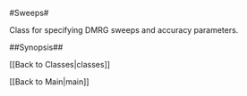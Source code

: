 #Sweeps#

Class for specifying DMRG sweeps and accuracy parameters.

##Synopsis##


[[Back to Classes|classes]]

[[Back to Main|main]]

